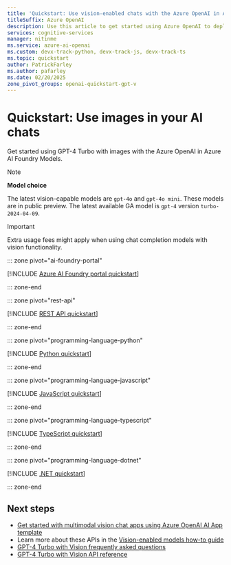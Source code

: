 ```yaml
---
title: 'Quickstart: Use vision-enabled chats with the Azure OpenAI in Azure AI Foundry Models'
titleSuffix: Azure OpenAI
description: Use this article to get started using Azure OpenAI to deploy and use the GPT-4 Turbo with Vision model or other vision-enabled models. 
services: cognitive-services
manager: nitinme
ms.service: azure-ai-openai
ms.custom: devx-track-python, devx-track-js, devx-track-ts
ms.topic: quickstart
author: PatrickFarley
ms.author: pafarley
ms.date: 02/20/2025
zone_pivot_groups: openai-quickstart-gpt-v
---
```


# Quickstart: Use images in your AI chats

Get started using GPT-4 Turbo with images with the Azure OpenAI in Azure AI Foundry Models.

> [!NOTE]
> **Model choice**
>
> The latest vision-capable models are `gpt-4o` and `gpt-4o mini`. These models are in public preview. The latest available GA model is `gpt-4` version `turbo-2024-04-09`.

> [!IMPORTANT]
> Extra usage fees might apply when using chat completion models with vision functionality.


::: zone pivot="ai-foundry-portal"

[!INCLUDE [Azure AI Foundry portal quickstart](includes/gpt-v-studio.md)]

::: zone-end

::: zone pivot="rest-api"

[!INCLUDE [REST API quickstart](includes/gpt-v-rest.md)]

::: zone-end

::: zone pivot="programming-language-python"

[!INCLUDE [Python quickstart](includes/gpt-v-python.md)]

::: zone-end

::: zone pivot="programming-language-javascript"

[!INCLUDE [JavaScript quickstart](includes/gpt-v-javascript.md)]

::: zone-end

::: zone pivot="programming-language-typescript"

[!INCLUDE [TypeScript quickstart](includes/gpt-v-typescript.md)]

::: zone-end

::: zone pivot="programming-language-dotnet"

[!INCLUDE [.NET quickstart](includes/gpt-v-dotnet.md)]

::: zone-end

## Next steps

* [Get started with multimodal vision chat apps using Azure OpenAI AI App template](/azure/developer/ai/get-started-app-chat-vision?tabs=github-codespaces)
* Learn more about these APIs in the [Vision-enabled models how-to guide](./gpt-v-quickstart.md)
* [GPT-4 Turbo with Vision frequently asked questions](./faq.yml#gpt-4-turbo-with-vision)
* [GPT-4 Turbo with Vision API reference](https://aka.ms/gpt-v-api-ref)
